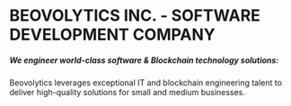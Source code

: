 # BEOVOLYTICS INC. - SOFTWARE DEVELOPMENT COMPANY


##### We engineer world-class software & Blockchain technology solutions:

Beovolytics leverages exceptional IT and blockchain engineering talent to deliver high-quality solutions for small and medium businesses.
